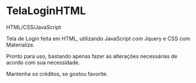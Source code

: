 # TelaLoginHTML
HTML/CSS/JavaScript

Tela de Login feita em HTML, utilizando JavaScript com Jquery e CSS com Materialize.

Pronto para uso, bastando apenas fazer as alterações necessárias de acordo com sua necessidade.

Mantenha os créditos, se gostou favorite.
